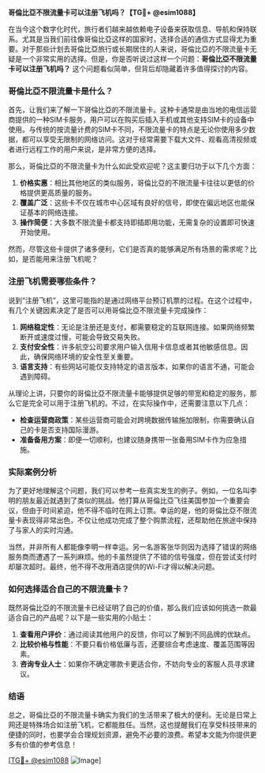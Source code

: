 **哥倫比亞不限流量卡可以注册飞机吗？【TG💪+ @esim1088】**

在当今这个数字化时代，旅行者们越来越依赖电子设备来获取信息、导航和保持联系。尤其是当我们前往像哥倫比亞这样的国家时，选择合适的通信方式显得尤为重要。对于那些计划去哥倫比亞旅行或长期居住的人来说，哥倫比亞的不限流量卡无疑是一个非常实用的选择。但是，你是否听说过这样一个问题：**哥倫比亞不限流量卡可以注册飞机吗？** 这个问题看似简单，但背后却隐藏着许多值得探讨的内容。

### 哥倫比亞不限流量卡是什么？

首先，让我们来了解一下哥倫比亞的不限流量卡。这种卡通常是由当地的电信运营商提供的一种SIM卡服务，用户可以在购买后插入手机或其他支持SIM卡的设备中使用。与传统的按流量计费的SIM卡不同，不限流量卡的特点是无论你使用多少数据，都可以享受无限制的网络访问。这对于经常需要下载大文件、观看高清视频或者进行远程工作的用户来说，是非常方便的选择。

那么，哥倫比亞的不限流量卡为什么如此受欢迎呢？这主要归功于以下几个方面：

1. **价格实惠**：相比其他地区的类似服务，哥倫比亞的不限流量卡往往以更低的价格提供更高质量的服务。
2. **覆盖广泛**：这些卡不仅在城市中心区域有良好的信号，即使在偏远地区也能保证基本的网络连接。
3. **操作简便**：大多数不限流量卡都支持即插即用功能，无需复杂的设置即可快速开始使用。

然而，尽管这些卡提供了诸多便利，它们是否真的能够满足所有场景的需求呢？比如，是否能用来注册飞机呢？

### 注册飞机需要哪些条件？

说到“注册飞机”，这里可能指的是通过网络平台预订机票的过程。在这个过程中，有几个关键因素决定了是否可以用哥倫比亞不限流量卡完成操作：

1. **网络稳定性**：无论是注册还是支付，都需要稳定的互联网连接。如果网络频繁断开或速度过慢，可能会导致交易失败。
2. **支付安全性**：许多航空公司要求用户输入信用卡信息或者其他敏感信息。因此，确保网络环境的安全性至关重要。
3. **语言支持**：有些网站可能仅支持特定的语言版本，如果你的语言不通，可能会遇到障碍。

从理论上讲，只要你的哥倫比亞不限流量卡能够提供足够的带宽和稳定的服务，那么它是完全可以用于注册飞机的。不过，在实际操作中，还需要注意以下几点：

- **检查运营商政策**：某些运营商可能会对跨境数据传输施加限制，你需要确认自己的卡是否支持国际漫游。
- **准备备用方案**：即便一切顺利，也建议随身携带一张备用SIM卡作为应急措施。

### 实际案例分析

为了更好地理解这个问题，我们可以参考一些真实发生的例子。例如，一位名叫李明的朋友最近就遇到了类似的挑战。他打算从哥倫比亞飞往美国参加一个重要会议，但由于时间紧迫，他不得不临时在网上订票。幸运的是，他的哥倫比亞不限流量卡表现得非常出色，不仅让他成功完成了整个购票流程，还帮助他在旅途中保持了与家人的实时沟通。

当然，并非所有人都能像李明一样幸运。另一名游客张华则因为选择了错误的网络服务商而遭遇了一系列麻烦。他的卡虽然提供了不错的信号强度，但在尝试支付时却屡次超时。最终，他不得不改用酒店提供的Wi-Fi才得以解决问题。

### 如何选择适合自己的不限流量卡？

既然哥倫比亞的不限流量卡已经证明了自己的价值，那么我们应该如何挑选一款最适合自己的产品呢？以下是一些实用的小贴士：

1. **查看用户评价**：通过阅读其他用户的反馈，你可以了解到不同品牌的优缺点。
2. **比较价格与性能**：不要只看价格低廉与否，还要综合考虑速度、覆盖范围等因素。
3. **咨询专业人士**：如果你不确定哪款卡更适合你，不妨向专业的客服人员寻求建议。

### 结语

总之，哥倫比亞的不限流量卡确实为我们的生活带来了极大的便利。无论是日常上网还是特殊场合如注册飞机，它都能胜任。当然，这也提醒我们在享受科技带来的便捷的同时，也要学会合理规划资源，避免不必要的浪费。希望本文能为你提供更多有价值的参考信息！

[[TG💪+ @esim1088](https://t.me/s/esim1088) ![Image](https://i.postimg.cc/4NQfJmqS/Snipaste-2025-05-13-00-14-12.png)]